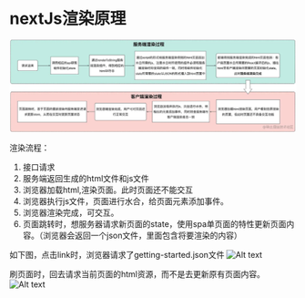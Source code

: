 # nextJs渲染原理


![Alt text](./images/nextjs-1.png)

渲染流程：

1. 接口请求
2. 服务端返回生成的html文件和js文件
3. 浏览器加载html,渲染页面。此时页面还不能交互
4. 浏览器执行js文件，页面进行水合，给页面元素添加事件。
5. 浏览器渲染完成，可交互。
6. 页面跳转时，想服务器请求新页面的state，使用spa单页面的特性更新页面内容。（浏览器会返回一个json文件，里面包含将要渲染的内容）


如下图，点击link时，浏览器请求了getting-started.json文件
![Alt text](image.png)

刷页面时，回去请求当前页面的html资源，而不是去更新原有页面内容。
![Alt text](image-1.png)